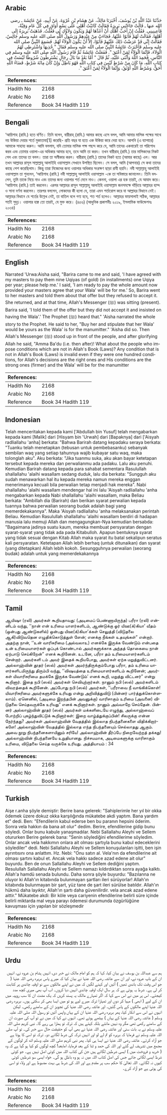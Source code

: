 ## Arabic


<div dir="rtl" lang="ar" style={{fontSize:'larger',backgroundColor:'#f8f9fa',padding:20}}>
حَدَّثَنَا عَبْدُ اللَّهِ بْنُ يُوسُفَ، أَخْبَرَنَا مَالِكٌ، عَنْ هِشَامِ بْنِ عُرْوَةَ، عَنْ أَبِيهِ، عَنْ عَائِشَةَ ـ رضى الله عنها ـ قَالَتْ جَاءَتْنِي بَرِيرَةُ فَقَالَتْ كَاتَبْتُ أَهْلِي عَلَى تِسْعِ أَوَاقٍ فِي كُلِّ عَامٍ وَقِيَّةٌ، فَأَعِينِينِي‏.‏ فَقُلْتُ إِنْ أَحَبَّ أَهْلُكِ أَنْ أَعُدَّهَا لَهُمْ وَيَكُونَ وَلاَؤُكِ لِي فَعَلْتُ‏.‏ فَذَهَبَتْ بَرِيرَةُ إِلَى أَهْلِهَا، فَقَالَتْ لَهُمْ فَأَبَوْا عَلَيْهَا، فَجَاءَتْ مِنْ عِنْدِهِمْ وَرَسُولُ اللَّهِ صلى الله عليه وسلم جَالِسٌ، فَقَالَتْ إِنِّي قَدْ عَرَضْتُ ذَلِكَ عَلَيْهِمْ فَأَبَوْا، إِلاَّ أَنْ يَكُونَ الْوَلاَءُ لَهُمْ‏.‏ فَسَمِعَ النَّبِيُّ صلى الله عليه وسلم فَأَخْبَرَتْ عَائِشَةُ النَّبِيَّ صلى الله عليه وسلم فَقَالَ ‏"‏ خُذِيهَا وَاشْتَرِطِي لَهُمُ الْوَلاَءَ، فَإِنَّمَا الْوَلاَءُ لِمَنْ أَعْتَقَ ‏"‏‏.‏ فَفَعَلَتْ عَائِشَةُ ثُمَّ قَامَ رَسُولُ اللَّهِ صلى الله عليه وسلم فِي النَّاسِ، فَحَمِدَ اللَّهَ وَأَثْنَى عَلَيْهِ، ثُمَّ قَالَ ‏"‏ أَمَّا بَعْدُ مَا بَالُ رِجَالٍ يَشْتَرِطُونَ شُرُوطًا لَيْسَتْ فِي كِتَابِ اللَّهِ، مَا كَانَ مِنْ شَرْطٍ لَيْسَ فِي كِتَابِ اللَّهِ فَهُوَ بَاطِلٌ وَإِنْ كَانَ مِائَةَ شَرْطٍ، قَضَاءُ اللَّهِ أَحَقُّ، وَشَرْطُ اللَّهِ أَوْثَقُ، وَإِنَّمَا الْوَلاَءُ لِمَنْ أَعْتَقَ ‏"‏‏.‏
</div>
<div style={{backgroundColor:'#f8f9fa',padding:20, marginBottom: 10}}><table> <thead> <tr> <th>References:</th> <th></th> </tr> </thead> <tbody><tr><td>Hadith No</td><td>2168</td></tr><tr><td>Arabic No</td><td>2168</td></tr><tr><td>Reference</td><td>Book 34 Hadith 119</td></tr></tbody></table></div>

## Bengali


<div dir="ltr" lang="bn" style={{fontSize:'larger',backgroundColor:'#f8f9fa',padding:20}}>
‘আয়িশাহ (রাযি.) হতে বর্ণিত। তিনি বলেন, বারীরাহ্ (রাযি.) আমার কাছে এসে বলল, আমি আমার মালিক পক্ষের সাথে নয় উকিয়া দেয়ার শর্তে মুকাতাবা[1] করেছি- প্রতি বছর যা হতে এক উকিয়া করে দেয়া হবে। আপনি (এ ব্যাপারে) আমাকে সাহায্য করুন। আমি বললাম, যদি তোমার মালিক পক্ষ পছন্দ করে যে, আমি তাদের একবারেই তা পরিশোধ করব এবং তোমার ওয়ালা-এর অধিকার আমার হবে, তবে আমি তা করব। তখন বারীরাহ্ (রাযি.) তার মালিকদের নিকট গেল এবং তাদের তা বলল। তারা তা অস্বীকার করল। বারীরাহ্ (রাযি.) তাদের নিকট হতে (আমার কাছে) এল। আর তখন আল্লাহর রাসূল সাল্লাল্লাহু আলাইহি ওয়াসাল্লাম সেখানে উপস্থিত ছিলেন। সে বলল, আমি (আপনার) সে কথা তাদের কাছে পেশ করেছিলাম। কিন্তু তারা নিজেদের জন্য ওয়ালার অধিকার সংরক্ষণ ছাড়া রাযী হয়নি। নবী সাল্লাল্লাহু আলাইহি ওয়াসাল্লাম তা শুনলেন, ‘আয়িশাহ (রাযি.) নবী সাল্লাল্লাহু আলাইহি ওয়াসাল্লাম -কে তা সবিস্তারে জানালেন। তিনি বললেন, তুমি তাকে নিয়ে নাও এবং তাদের জন্য ওয়ালার শর্ত মেনে নাও। কেননা, ওয়ালা এর হক তারই, যে আযাদ করে। ‘আয়িশাহ (রাযি.) তাই করলেন। এরপর আল্লাহর রাসূল সাল্লাল্লাহু আলাইহি ওয়াসাল্লাম জনসমক্ষে দাঁড়িয়ে আল্লাহর হাম্দ ও সানা বর্ণনা করলেন। তারপর বললেন, লোকদের কী হলো যে, তারা এমন শর্তারোপ করে যা আল্লাহর বিধানে নেই। আল্লাহর বিধানে যে শর্তের উল্লেখ নেই, তা বাতিল বলে গণ্য হবে, শত শর্ত হলেও। আল্লাহর ফায়সালাই সঠিক, আল্লাহর শর্তই সুদৃঢ়। ওয়ালার হাক্ব তো তারই, যে মুক্ত করে। (৪৫৬) (আধুনিক প্রকাশনীঃ ২০১৯, ইসলামিক ফাউন্ডেশনঃ ২০৩৪)
</div>
<div style={{backgroundColor:'#f8f9fa',padding:20, marginBottom: 10}}><table> <thead> <tr> <th>References:</th> <th></th> </tr> </thead> <tbody><tr><td>Hadith No</td><td>2168</td></tr><tr><td>Arabic No</td><td>2168</td></tr><tr><td>Reference</td><td>Book 34 Hadith 119</td></tr></tbody></table></div>

## English


<div dir="ltr" lang="en" style={{fontSize:'larger',backgroundColor:'#f8f9fa',padding:20}}>
Narrated 'Urwa:Aisha said, "Barira came to me and said, 'I have agreed with my masters to pay them nine Uqiyas (of gold) (in installments) one Uqiya per year; please help me.' I said, 'I am ready to pay the whole amount now provided your masters agree that your Wala' will be for me.' So, Barira went to her masters and told them about that offer but they refused to accept it. She returned, and at that time, Allah's Messenger (ﷺ) was sitting (present). Barira said, 'I told them of the offer but they did not accept it and insisted on having the Wala'.' The Prophet (ﷺ) heard that." 'Aisha narrated the whole story to the Prophet. He said to her, "Buy her and stipulate that her Wala' would be yours as the Wala' is for the manumitter." 'Aisha did so. Then Allah's Messenger (ﷺ) stood up in front of the people, and after glorifying Allah he said, "Amma Ba'du (i.e. then after)! What about the people who impose conditions which are not in Allah's Book (Laws)? Any condition that is not in Allah's Book (Laws) is invalid even if they were one hundred conditions, for Allah's decisions are the right ones and His conditions are the strong ones (firmer) and the Wala' will be for the manumitter
</div>
<div style={{backgroundColor:'#f8f9fa',padding:20, marginBottom: 10}}><table> <thead> <tr> <th>References:</th> <th></th> </tr> </thead> <tbody><tr><td>Hadith No</td><td>2168</td></tr><tr><td>Arabic No</td><td>2168</td></tr><tr><td>Reference</td><td>Book 34 Hadith 119</td></tr></tbody></table></div>

## Indonesian


<div dir="ltr" lang="id" style={{fontSize:'larger',backgroundColor:'#f8f9fa',padding:20}}>
Telah menceritakan kepada kami ['Abdullah bin Yusuf] telah mengabarkan kepada kami [Malik] dari [Hisyam bin 'Urwah] dari [Bapaknya] dari ['Aisyah radliallahu 'anha] berkata: "Bahwa Barirah datang kepadaku seraya berkata: "Tuanku telah menetapkan (tebusan untuk pembebasanku) sebanyak sembilan waq yang setiap tahunnya wajib kubayar satu waq, maka tolonglah aku". Aku berkata: "Jika tuanmu suka, aku akan bayar ketetapan tersebut kepada mereka dan perwalianmu ada padaku. Lalu aku penuhi. Kemudian Barirah datang kepada para sahabat sementara Rasulullah shallallahu 'alaihi wasallam sedang duduk, lalu dia berkata: "Sungguh aku sudah menawarkan hal itu kepada mereka namun mereka enggan menerimanya kecuali bila perwalian tetap menjadi hak mereka". Nabi shallallahu 'alaihi wasallam mendengar hal ini lalu 'Aisyah radliallahu 'anha mengabarkan kepada Nabi shallallahu 'alaihi wasallam, maka Beliau berkata: "Ambillah dia (Barirah) dan berikan syarat perwalian kepada tuannya bahwa perwalian seorang budak adalah bagi yang memerdekakannya". Maka 'Aisyah radliallahu 'anha melaksanakan perintah Beliau. Kemudian Rasulullah shallallahu 'alaihi wasallam berdiri di hadapan manusia lalu memuji Allah dan mengagungkan-Nya kemudian bersabda: "Bagaimana jadinya suatu kaum, mereka membuat persyaratan dengan syarat-syarat yang tidak ada pada Kitabulloh. Apapun bentuknya syarat yang tidak sesuai dengan Kitab Allah maka syarat itu batal sekalipun seratus kali persyaratan. Ketetapan Allah lebih berhaq (untuk ditunaikan) dan syarat (yang ditetapkan) Allah lebih kokoh. Sesungguhnya perwalian (seorang budak) adalah untuk yang memerdekakannya
</div>
<div style={{backgroundColor:'#f8f9fa',padding:20, marginBottom: 10}}><table> <thead> <tr> <th>References:</th> <th></th> </tr> </thead> <tbody><tr><td>Hadith No</td><td>2168</td></tr><tr><td>Arabic No</td><td>2168</td></tr><tr><td>Reference</td><td>Book 34 Hadith 119</td></tr></tbody></table></div>

## Tamil


<div dir="ltr" lang="ta" style={{fontSize:'larger',backgroundColor:'#f8f9fa',padding:20}}>
ஆயிஷா (ரலி) அவர்கள் கூறியதாவது: (அடிமைப் பெண்ணாயிருந்த) பரீரா (ரலி) என்னிடம் வந்து, ‘‘நான் என் உரிமை யாளர்களிடம், ஆண்டுக்கு ஓர் யிஊ(க்)கியா’ வீதம் (ஒன்பது ஆண்டுகளில்) ஒன்பது யிஊ(க்)கியா’க்கள் செலுத்தி (விடுதலை ஆகி)விடுவதென எழுதிக்கொடுத்துள் ளேன்; எனக்கு நீங்கள் உதவுங்கள்” என்றார். அதற்கு நான், ‘‘உன் வாரிசுரிமை (அல்வலாஉ) எனக்கே இருக்க வேண்டும் என்பதை உன் உரிமையாளர்கள் ஒப்புக் கொண்டால் அவர்களுக்காக அந்தத் தொகையை நான் ஏற்பாடு செய்கிறேன்” எனக் கூறினேன். உடனே, பரீரா தம் உரிமையாளர்களிடம் சென்றார். அவர்களி டம் அவர் இதைக் கூறியபோது, அவர்கள் ஏற்க மறுத்துவிட்டனர். அல்லாஹ்வின் தூதர் (ஸல்) அவர்கள் அமர்ந்திருக்கும்போது பரீரா, தம் உரிமை யாளர்களிடமிருந்து திரும்பி வந்து, ‘‘விஷயத்தை உரிமையாளர்களிடம் கூறினேன்; அவர்கள் யிவாரிசுரிமை தமக்கே இருக்க வேண்டும்’ எனக் கூறி, மறுத்து விட்டனர்” என்று கூறினார். இதை நபி (ஸல்) அவர்கள் செவியுற்றார்கள். நானும் நபி (ஸல்) அவர்களிடம் விவரத்தைக் கூறினேன். அப்போது நபி (ஸல்) அவர்கள், ‘‘பரீராவை நீ வாங்கிக்கொள்! யிவாரிசுரிமை அவர்களுக்கே உரியது என்று அறிவித்துவிடு (பின்னர் பார்த்துக்கொள்ளலாம்). ஏனெனில், (அடிமை இறந்தபின் அவனுக்கு) வாரிசாகும் உரிமை (அவனை) விடுதலை செய்தவருக்கே உரியது” எனக் கூறினார்கள். நானும் அவ்வாறே செய்தேன். பின்னர் அல்லாஹ்வின் தூதர் (ஸல்) அவர்கள் மக்களிடையே எழுந்து, அல்லாஹ்வைப் போற்றிப் புகழ்ந்துவிட்டுக் கூறினார்கள்: இறை வாழ்த்துக்குப்பின்! சிலருக்கு என்ன நேர்ந்தது? அவர்கள் அல்லாஹ்வின் வேதத்தில் இல்லாத நிபந்தனைகளை விதிக்கிறார்களே! அல்லாஹ்வின் வேதத்தில் இல்லாத எந்த நிபந்தனையும் செல்லாதது ஆகும். அவை நூறு நிபந்தனைகளாயினும் சரியே! அல்லாஹ்வின் தீர்ப்பே நிறைவேற்றத் தக்கது! அல்லாஹ்வின் நிபந்தனையே உறுதியானது. நிச்சயமாக, அடிமைகளுக்கு வாரிசாகும் உரிமை, விடுதலை செய்த வருக்கே உரியது. அத்தியாயம் : 34
</div>
<div style={{backgroundColor:'#f8f9fa',padding:20, marginBottom: 10}}><table> <thead> <tr> <th>References:</th> <th></th> </tr> </thead> <tbody><tr><td>Hadith No</td><td>2168</td></tr><tr><td>Arabic No</td><td>2168</td></tr><tr><td>Reference</td><td>Book 34 Hadith 119</td></tr></tbody></table></div>

## Turkish


<div dir="ltr" lang="tr" style={{fontSize:'larger',backgroundColor:'#f8f9fa',padding:20}}>
Aişe r.anha şöyle demiştir: Berire bana gelerek: "Sahiplerimle her yıl bir okka ödemek üzere dokuz okka karşılığında mükatebe akdi yaptım. Bana yardım et" dedi. Ben: "Efendilerin kabul ederse ben bu paranın hepsini öderim. Sonra vela hakkın da bana ait olur" dedim. Berire, efendilerine gidip bunu söyledi. Onlar bunu kabule yanaşmadılar. Nebi Sallallahu Aleyhi ve Sellem otururken Berire gelerek bana: "Senin söylediğini efendilerime söyledim. Onlar ancak vela hakkımın onlara ait olması şartıyla bunu kabul edeceklerini söylediler" dedi. Nebi Sallallahu Aleyhi ve Sellem konuşulanları işitti, ben işin ayrıntısını ona anlattım. Hz. Nebi: "Onu satın al. Vela'nın da efendilerine ait olması şartını kabul et. Ancak vela hakkı sadece azad edene ait olur" buyurdu. Ben de onun Sallallahu Aleyhi ve Sellem dediğini yaptım. Resulullah Sallallahu Aleyhi ve Sellem namazı kıldırdıktan sonra ayağa kalktı. Allah'a hamdü senada bulundu. Daha sonra şöyle buyurdu: "Bazılanna ne oluyor ki Allah'ın kitabında bulunmayan şartları ileri sürüyorlar! Allah'ın kitabında bulunmayan bir şart, yüz tane de şart ileri sürülse batıldır. Allah'ın hükmü daha layıktır, Allah'ın şartı daha güvenilirdir. vela ancak azad edene aittir." Mükatebe akdi: Bir köle veya cariyenin efendilerine belirli süre içinde belirli miktarda mal veya parayı ödemesi durumunda özgürlüğüne kavuşması için yapılan bir sözleşmedir
</div>
<div style={{backgroundColor:'#f8f9fa',padding:20, marginBottom: 10}}><table> <thead> <tr> <th>References:</th> <th></th> </tr> </thead> <tbody><tr><td>Hadith No</td><td>2168</td></tr><tr><td>Arabic No</td><td>2168</td></tr><tr><td>Reference</td><td>Book 34 Hadith 119</td></tr></tbody></table></div>

## Urdu


<div dir="rtl" lang="ur" style={{fontSize:'larger',backgroundColor:'#f8f9fa',padding:20}}>
ہم سے عبداللہ بن یوسف نے بیان کیا، کہا کہ ہم کو امام مالک نے خبر دی، انہیں ہشام بن عروہ نے، انہیں ان کے باپ عروہ نے، اور ان سے عائشہ رضی اللہ عنہا نے بیان کیا کہ میرے پاس بریرہ رضی اللہ عنہا ( جو اس وقت تک باندی تھیں ) آئیں اور کہنے لگیں کہ میں نے اپنے مالکوں سے نو اوقیہ چاندی پر کتابت کر لی ہے۔ شرط یہ ہوئی ہے کہ ہر سال ایک اوقیہ چاندی انہیں دیا کروں۔ اب آپ بھی میری کچھ مدد کیجئے۔ اس پر میں نے اس سے کہا کہ اگر تمہارے مالک یہ پسند کریں کہ یک مشت ان کا سب روپیہ میں ان کے لیے ( ابھی ) مہیا کر دوں اور تمہارا ترکہ میرے لیے ہو تو میں ایسا بھی کر سکتی ہوں۔ بریرہ رضی اللہ عنہا اپنے مالکوں کے پاس گئیں۔ اور عائشہ رضی اللہ عنہا کی تجویز ان کے سامنے رکھی۔ لیکن انہوں نے اس سے انکار کیا، پھر بریرہ رضی اللہ عنہا ان کے یہاں واپس آئیں تو رسول اللہ صلی اللہ علیہ وسلم ( عائشہ رضی اللہ عنہا کے یہاں ) بیٹھے ہوئے تھے۔ انہوں نے کہا کہ میں نے تو آپ کی صورت ان کے سامنے رکھی تھی مگر وہ نہیں مانتے بلکہ کہتے ہیں کہ ترکہ تو ہمارا ہی رہے گا۔ نبی کریم صلی اللہ علیہ وسلم نے یہ بات سنی اور عائشہ رضی اللہ عنہا نے بھی آپ کو حقیقت حال سے خبر کی۔ تو آپ صلی اللہ علیہ وسلم نے فرمایا کہ بریرہ کو تم لے لو اور انہیں ترکہ کی شرط لگانے دو۔ ترکہ تو اسی کا ہوتا ہے جو آزاد کرئے۔ عائشہ رضی اللہ عنہا نے ایسا ہی کیا۔ پھر نبی کریم صلی اللہ علیہ وسلم اٹھ کر لوگوں کے مجمع میں تشریف لے گئے اور اللہ کی حمد و ثنا کے بعد فرمایا، امابعد! کچھ لوگوں کو کیا ہو گیا ہے کہ وہ ( خرید و فروخت میں ) ایسی شرطیں لگاتے ہیں جن کی کتاب اللہ میں کوئی اصل نہیں ہے۔ جو کوئی شرط ایسی لگائی جائے جس کی اصل کتاب اللہ میں نہ ہو وہ باطل ہو گی۔ خواہ ایسی سو شرطیں کوئی کیوں نہ لگائے۔ اللہ تعالیٰ کا حکم سب پر مقدم ہے اور اللہ کی شرط ہی بہت مضبوط ہے اور ولاء تو اسی کی ہوتی ہے جو آزاد کرے۔
</div>
<div style={{backgroundColor:'#f8f9fa',padding:20, marginBottom: 10}}><table> <thead> <tr> <th>References:</th> <th></th> </tr> </thead> <tbody><tr><td>Hadith No</td><td>2168</td></tr><tr><td>Arabic No</td><td>2168</td></tr><tr><td>Reference</td><td>Book 34 Hadith 119</td></tr></tbody></table></div>